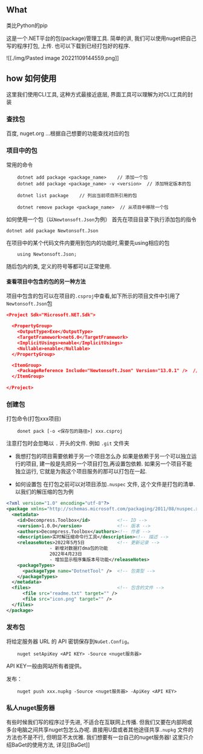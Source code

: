 ## What
类比Python的pip

这是一个.NET平台的包(package)管理工具.
简单的讲, 我们可以使用nuget把自己写的程序打包, 上传. 也可以下载到已经打包好的程序.

![[./img/Pasted image 20221109144559.png]]
## how 如何使用

这里我们使用CLI工具, 这种方式最接近底层, 界面工具可以理解为对CLI工具的封装

### 查找包
百度, nuget.org ...根据自己想要的功能查找对应的包

### 项目中的包

常用的命令
``` shell
	dotnet add package <package_name>    // 添加一个包
	dotnet add package <package_name> -v <version>  // 添加特定版本的包

	dotnet list package    // 列出当前项目所引用的包

	dotnet remove package <package_name>  // 从项目中移除一个包
```

如何使用一个包（以``Newtonsoft.Json``为例）
首先在项目目录下执行添加包的指令
```
dotnet add package Newtonsoft.Json
```
在项目中的某个代码文件内要用到包内的功能时,需要先using相应的包
```
	using Newtonsoft.Json;
```
随后包内的类, 定义的符号等都可以正常使用.

#### 查看项目中包含的包的另一种方法

项目中包含的包可以在项目的`` .csproj ``中查看,如下所示的项目文件中引用了`` Newtonsoft.Json ``包
```json
<Project Sdk="Microsoft.NET.Sdk">

  <PropertyGroup>
    <OutputType>Exe</OutputType>
    <TargetFramework>net6.0</TargetFramework>
    <ImplicitUsings>enable</ImplicitUsings>
    <Nullable>enable</Nullable>
  </PropertyGroup>

  <ItemGroup>
    <PackageReference Include="Newtonsoft.Json" Version="13.0.1" />  // 我在这里
  </ItemGroup>
  
</Project>
```

### 创建包

打包命令(打包xxx项目)
```shell
	donet pack [-o <保存包的路径>] xxx.csproj
```
注意打包时会忽略以 ``.`` 开头的文件. 例如 ``.git`` 文件夹

- 我想打包的项目需要依赖于另一个项目怎么办
如果是依赖于另一个可以独立运行的项目, 建一般是先把另一个项目打包,再设置包依赖. 如果另一个项目不能独立运行, 它就是为我这个项目服务的那可以打包在一起.

- 如何设置包
在打包之前可以对项目添加``.nuspec`` 文件, 这个文件是打包的清单. 以我们的解压缩的包为例
```xml
<?xml version="1.0" encoding="utf-8"?>
<package xmlns="http://schemas.microsoft.com/packaging/2011/08/nuspec.xsd">
  <metadata>
	<id>Decompress.Toolbox</id>          <!-- ID -->
	<version>1.0.0</version>             <!-- 版本 -->
    <authors>Decompress.Toolbox</authors><!-- 作者 -->
    <description>实时解压缩命令行工具</description><!-- 描述 -->
    <releaseNotes>2022年5月5日            <!-- 更新记录 -->
				- 新增对数据打dma包的功能
				2022年4月23日
				- 增加显示程序集版本号功能</releaseNotes>
    <packageTypes>
      <packageType name="DotnetTool" />  <!-- 包类型 -->
    </packageTypes>
  </metadata>
  <files>                                <!-- 包含的文件 -->
	  <file src="readme.txt" target="" /> 
	  <file src="icon.png" target="" /> 
  </files> 
</package>
```


### 发布包
将给定服务器 URL 的 API 密钥保存到`NuGet.Config`。
```shell
	nuget setApiKey <API KEY> -Source <nuget服务器>
```
API KEY一般由网站所有者提供。

发布：
```shell
	nuget push xxx.nupkg -Source <nuget服务器> -ApiKey <API KEY>
```

### 私人nuget服务器
有些时候我们写的程序过于先进, 不适合在互联网上传播. 但我们又要在内部网或多台电脑之间共享nuget包怎么办呢. 
直接用U盘或者其他途径共享`` .nupkg `` 文件的方法也不是不行, 但明显不太优雅. 我们想要有一台自己的nuget服务器! 
这里只介绍BaGet的使用方法, 详见[[BaGet]]